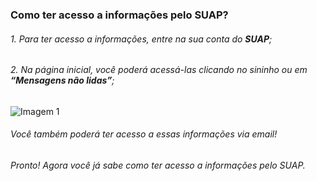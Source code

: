 ### Como ter acesso a informações pelo SUAP?
###### 1. Para ter acesso a informações, entre na sua conta do **SUAP**;
###### 2. Na página inicial, você poderá acessá-las clicando no sininho ou em **“Mensagens não lidas”**;

![Imagem 1](<informações1.png>)

###### Você também poderá ter acesso a essas informações via email! 
###### Pronto! Agora você já sabe como ter acesso a informações pelo SUAP.


